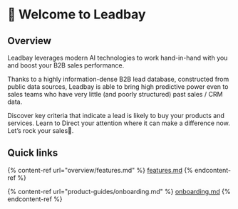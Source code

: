 # 👋 Welcome to Leadbay

## Overview

Leadbay leverages modern AI technologies to work hand-in-hand with you and boost your B2B sales performance.

Thanks to a highly information-dense B2B lead database, constructed from public data sources, Leadbay is able to bring high predictive power even to sales teams who have very little (and poorly structured) past sales / CRM data.

Discover key criteria that indicate a lead is likely to buy your products and services. Learn to Direct your attention where it can make a difference now. Let’s rock your sales:metal:.

## Quick links

{% content-ref url="overview/features.md" %}
[features.md](overview/features.md)
{% endcontent-ref %}

{% content-ref url="product-guides/onboarding.md" %}
[onboarding.md](product-guides/onboarding.md)
{% endcontent-ref %}
